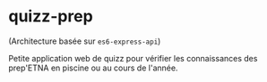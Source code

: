 # quizz-prep

(Architecture basée sur `es6-express-api`)

Petite application web de quizz pour vérifier les connaissances des prep'ETNA en piscine ou au cours de l'année. 


